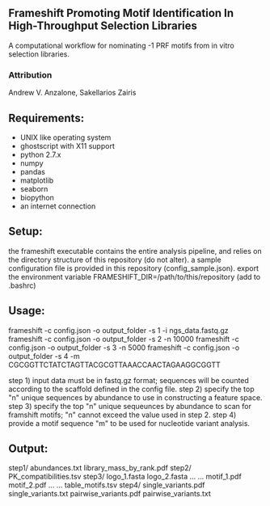 ## Frameshift Promoting Motif Identification In High-Throughput Selection Libraries ##

A computational workflow for nominating -1 PRF motifs from in vitro selection libraries.

### Attribution ###

Andrew V. Anzalone, Sakellarios Zairis


Requirements:
---

- UNIX like operating system
- ghostscript with X11 support
- python 2.7.x
- numpy
- pandas
- matplotlib
- seaborn
- biopython
- an internet connection


Setup:
---

the frameshift executable contains the entire analysis pipeline, and relies on the directory structure of this repository (do not alter).
a sample configuration file is provided in this repository (config_sample.json).
export the environment variable FRAMESHIFT_DIR=/path/to/this/repository (add to .bashrc)


Usage:
---

frameshift -c config.json -o output_folder -s 1 -i ngs_data.fastq.gz
frameshift -c config.json -o output_folder -s 2 -n 10000
frameshift -c config.json -o output_folder -s 3 -n 5000
frameshift -c config.json -o output_folder -s 4 -m CGCGGTTCTATCTAGTTACGCGTTAAACCAACTAGAAGGCGGTT

step 1) input data must be in fastq.gz format; sequences will be counted according to the scaffold defined in the config file.
step 2) specify the top "n" unique sequences by abundance to use in constructing a feature space.
step 3) specify the top "n" unique sequeunces by abundance to scan for framshift motifs; "n" cannot exceed the value used in step 2.
step 4) provide a motif sequence "m" to be used for nucleotide variant analysis.


Output:
---

step1/
    abundances.txt
    library_mass_by_rank.pdf
step2/
    PK_compatibilities.tsv
step3/
    logo_1.fasta
    logo_2.fasta
    ...
        ...
    motif_1.pdf
    motif_2.pdf
    ...
        ...
    table_motifs.tsv
step4/
        single_variants.pdf
        single_variants.txt
        pairwise_variants.pdf
        pairwise_variants.txt
